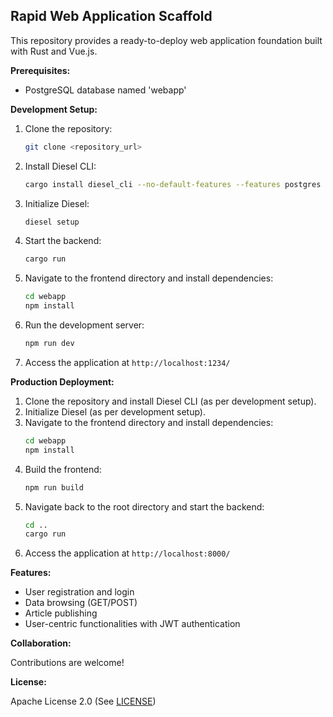 ##  Rapid Web Application Scaffold

This repository provides a ready-to-deploy web application foundation built with Rust and Vue.js.

**Prerequisites:**

- PostgreSQL database named 'webapp'

**Development Setup:**

1. Clone the repository:
   ```bash
   git clone <repository_url>
   ```

2. Install Diesel CLI:
   ```bash
   cargo install diesel_cli --no-default-features --features postgres
   ```

3. Initialize Diesel:
   ```bash
   diesel setup
   ```

4. Start the backend:
   ```bash
   cargo run
   ```

5. Navigate to the frontend directory and install dependencies:
   ```bash
   cd webapp
   npm install
   ```

6. Run the development server:
   ```bash
   npm run dev 
   ```

7. Access the application at `http://localhost:1234/`

**Production Deployment:**

1. Clone the repository and install Diesel CLI (as per development setup).
2. Initialize Diesel (as per development setup).
3. Navigate to the frontend directory and install dependencies:
   ```bash
   cd webapp
   npm install
   ```
4. Build the frontend:
   ```bash
   npm run build
   ```
5. Navigate back to the root directory and start the backend:
   ```bash
   cd ..
   cargo run
   ```
6. Access the application at `http://localhost:8000/`


**Features:**

- User registration and login
- Data browsing (GET/POST)
- Article publishing
- User-centric functionalities with JWT authentication


**Collaboration:**

Contributions are welcome!

**License:**

Apache License 2.0 (See [LICENSE](LICENSE)) 

